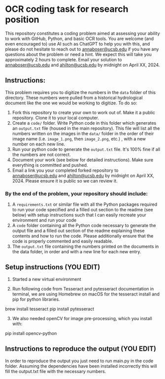 # OCR coding task for research position

This repository constitutes a coding problem aimed at assessing your ability to work with GitHub, Python, and basic OCR tools. You are welcome (and even encouraged to) use AI such as ChatGPT to help you with this, and please do not hesitate to reach out to annaboser@ucsb.edu if you have any questions about the problem or need a hint. We expect this will take you approximately 2 hours to complete. Email your solution to annaboser@ucsb.edu and ahilton@ucsb.edu by midnight on April XX, 2024.

## Instructions: 

This problem requires you to digitize the numbers in the `data` folder of this directory. These numbers were pulled from a historical hydrological document like the one we would be working to digitize. To do so: 

1. Fork this repository to create your own to work out of. Make it a public repository. Clone it to your local computer. 
1. Create a `code/` folder. Write Python code in this folder which generates an `output.txt` file (housed in the main repository). This file will list all the numbers written on the images in the `data/` folder in the order of their image name (i.e. `image_1.png`, then `image_2.png`, etc.) , with a new number on each new line. 
1. Run your python code to generate the `output.txt` file. It's 100% fine if all the numbers are not correct. 
1. Document your work (see below for detailed instructions). Make sure everything is committed and pushed. 
1. Email a link you your completed forked repository to annaboser@ucsb.edu and ahilton@ucsb.edu by midnight on April XX, 2024. Please ensure it is public so we can review it. 

### By the end of the problem, your repository should include: 
1. A `requirements.txt` or similar file with all the Python packages required to run your code specified and a filled out section to the readme (see below) with setup instructions such that I can easily recreate your environment and run your code
1. A `code` folder containing all the Python code necessary to generate the output file and a filled out section of the readme explaining these contents and how to run the code. Please additionally ensure that the code is properly commented and easily readable. 
1. The `output.txt` file containing the numbers printed on the documents in the data folder, in order and with a new line for each new entry. 

## Setup instructions (YOU EDIT)

1. Started a new virtual environment


2. Run following code from Tesseract and pytesseract documentation in terminal, we are using Homebrew on macOS for the tesseract install and pip for python libraries. 

brew install tesseract
pip install pytesseract


3. We also needed openCV for image pre-processing, which you install with:

pip install opencv-python

## Instructions to reproduce the output (YOU EDIT)

In order to reproduce the output you just need to run main.py in the code folder. Assuming the dependencies have been installed incorrectly this will fill the output.txt file with the necessary numbers.